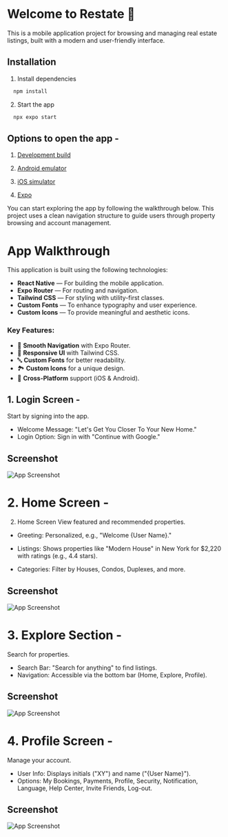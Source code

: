 
# Welcome to Restate 👋

This is a mobile application project for browsing and managing real estate listings, built with a modern and user-friendly interface.



## Installation

1. Install dependencies

```bash
  npm install
```
2. Start the app 

```bash
  npx expo start
```

## Options to open the app -
1. [Development build](https://docs.expo.dev/develop/development-builds/introduction/)

2. [Android emulator](https://docs.expo.dev/workflow/android-studio-emulator/)

3. [iOS simulator](https://docs.expo.dev/workflow/ios-simulator/)
 
4. [Expo](https://expo.dev/go)

You can start exploring the app by following the walkthrough below. This project uses a clean navigation structure to guide users through property browsing and account management.

# App Walkthrough

This application is built using the following technologies:

- **React Native** — For building the mobile application.
- **Expo Router** — For routing and navigation.
- **Tailwind CSS** — For styling with utility-first classes.
- **Custom Fonts** — To enhance typography and user experience.
- **Custom Icons** — To provide meaningful and aesthetic icons.

### Key Features:
- 📱 **Smooth Navigation** with Expo Router.
- 🎨 **Responsive UI** with Tailwind CSS.
- 🔤 **Custom Fonts** for better readability.
- 🏞️ **Custom Icons** for a unique design.
- 🚀 **Cross-Platform** support (iOS & Android).

## 1. Login Screen - 

Start by signing into the app.

- Welcome Message: "Let's Get You Closer To Your New Home."
- Login Option: Sign in with "Continue with Google."



## Screenshot

![App Screenshot](https://github.com/sammyZi/Real-Estate-App-React-Native/blob/master/login.jpg)

# 2. Home Screen -
 
 2. Home Screen
View featured and recommended properties.

- Greeting: Personalized, e.g., "Welcome {User Name}."

- Listings: Shows properties like "Modern House" in New York for $2,220 with ratings (e.g., 4.4 stars).

- Categories: Filter by Houses, Condos, Duplexes, and more.

## Screenshot

![App Screenshot](https://github.com/sammyZi/Real-Estate-App-React-Native/blob/master/home.jpg)


# 3. Explore Section - 

Search for properties.

- Search Bar: "Search for anything" to find listings.
- Navigation: Accessible via the bottom bar (Home, Explore, Profile).

## Screenshot

![App Screenshot](https://github.com/sammyZi/Real-Estate-App-React-Native/blob/master/explore.jpg)

# 4. Profile Screen - 

Manage your account.

- User Info: Displays initials ("XY") and name ("{User Name}").
- Options: My Bookings, Payments, Profile, Security, Notification, Language, Help Center, Invite Friends, Log-out.

## Screenshot

![App Screenshot](https://github.com/sammyZi/Real-Estate-App-React-Native/blob/master/profile.jpg)


